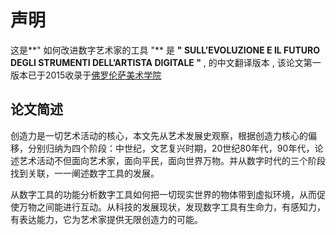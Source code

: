 # 声明

这是**" 如何改进数字艺术家的工具 "** 是 **" SULL’EVOLUZIONE E IL FUTURO DEGLI STRUMENTI DELL’ARTISTA DIGITALE "** , 的中文翻译版本 , 该论文第一版本已于2015收录于[佛罗伦萨美术学院](http://www.accademia.firenze.it/en/)

## 论文简述

创造力是一切艺术活动的核心，本文先从艺术发展史观察，根据创造力核心的偏移，分别归纳为四个阶段：中世纪，文艺复兴时期，20世纪80年代，90年代，论述艺术活动不但面向艺术家，面向平民，面向世界万物。并从数字时代的三个阶段找到关联，一一阐述数字工具的发展。

从数字工具的功能分析数字工具如何把一切现实世界的物体带到虚拟环境，从而促使万物之间能进行互动。从科技的发展现状，发现数字工具有生命力，有感知力，有表达能力，它为艺术家提供无限创造力的可能。
